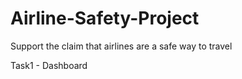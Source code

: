 # Airline-Safety-Project
Support the claim that airlines are a safe way to travel

Task1 - Dashboard
